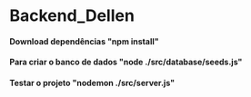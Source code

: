 # Backend_Dellen

#### Download dependências "npm install"
#### Para criar o banco de dados "node ./src/database/seeds.js" 
#### Testar o projeto "nodemon ./src/server.js" 

